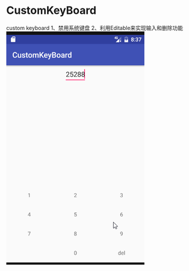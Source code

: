 # CustomKeyBoard
custom keyboard
1、禁用系统键盘
2、利用Editable来实现输入和删除功能<br>
![img](https://github.com/AndroidNerd/CustomKeyBoard/blob/master/gif/keyboard.gif?raw=true?raw=true)
